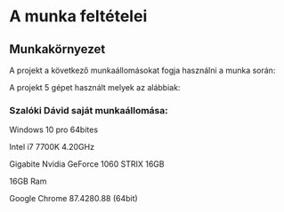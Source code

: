 # **A munka feltételei**
## **Munkakörnyezet**
A projekt a következő munkaállomásokat fogja használni a munka során:

A projekt 5 gépet használt melyek az alábbiak: 

### Szalóki Dávid saját munkaállomása:
Windows 10 pro 64bites

Intel i7 7700K 4.20GHz

Gigabite Nvidia GeForce 1060 STRIX 16GB

16GB Ram

Google Chrome 87.4280.88 (64bit)



